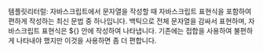 템플릿리터럴: 자바스크립트에서 문자열을 작성할 때 자바스크립트 표현식을 포함하여 편하게 작성하는 최신 문법 중 하나입니다. 백틱으로 전체 문자열을 감싸서 표현하며, 자바스크립트 표현식은 ${} 안에 작성하여 나타냅니다. 기존에는 접합을 사용하여 불편하게 나타내야 했지만 이것을 사용하면 좀 더 편합니다.
